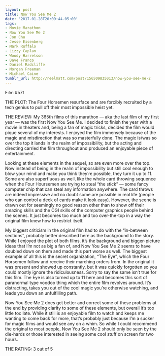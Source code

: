 ```yaml
---
layout: post
title: Now You See Me 2
date: '2017-01-28T20:09:44-05:00'
tags:
- Movie Marathon
- Now You See Me 2
- Jon Chu
- Jesse Eisenberg
- Mark Ruffalo
- Lizzy Caplan
- Woody Harrelson
- Dave Franco
- Daniel Radcliffe
- Morgan Freeman
- Michael Caine
tumblr_url: http://reelmatt.com/post/156509835013/now-you-see-me-2
---
```

Film #571

THE PLOT: The Four Horsemen resurface and are forcibly recruited by a tech genius to pull off their most impossible heist yet.

THE REVIEW: My 365th films of this marathon — aka the last film of my first year — was the first Now You See Me. I decided to finish the year with a movie in theaters and, being a fan of magic tricks, decided the film would pique several of my interests. I enjoyed the film immensely because of the magic and misdirection that was so masterfully done. The magic is/was so over the top it lands in the realm of impossibility, but the acting and directing carried the film throughout and produced an enjoyable piece of entertainment.

Looking at these elements in the sequel, so are even more over the top. Now instead of being in the realm of impossibility but still cool enough to blow your mind and make you think they’re possible, they turn it up to 11. Some are also superfluous as well, like the whole card throwing sequence when the Four Hoursemen are trying to steal “the stick” — some fancy computer chip that can steal any information anywhere. The card throws are indeed impressive and no doubt some are possible in real life (people who can control a deck of cards make it look easy). However, the scene is drawn out for seemingly no good reason other than to show off their amazing skills and the CGI skills of the computer graphics people behind the scenes. It just becomes too much and too over-the-top in a way the original film knew how to restrict itself.

My biggest criticism in the original film had to do with the “in-between sections”, probably better described here as the background to the story. While I enjoyed the plot of both films, it’s the background and bigger-picture ideas that I’m not as big a fan of, and Now You See Me 2 seems to have doubled down on them and made this part worse as well. The biggest example of all this is the secret organization, “The Eye”, which the Four Horsemen follow and receive their marching orders from. In the original it was present and showed up constantly, but it was quickly forgotten so you could mostly ignore the ridiculousness. Sorry to say the same isn’t true for this film. The Eye is also turned up to 11 here and becomes this sort of paranormal type voodoo thing which the entire film revolves around. It’s distracting, takes you out of the cool magic you’re otherwise watching, and leads you down an unfulfilling path.

Now You See Me 2 does get better and correct some of these problems at the end by providing clarity to some of these elements, but overall it’s too little too late. While it still is an enjoyable film to watch and keeps me wanting to come back for more, that’s probably just because I’m a sucker for magic films and would see any on a whim. So while I could recommend the original to most people, Now You See Me 2 should only be seen by the die-hards or those interested in seeing some cool stuff on screen for two hours.

THE RATING: 3 out of 5
